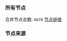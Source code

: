 ### 所有节点
合并节点总数: `6678`
[节点链接](https://github.com/rzhy1/33/raw/master/sub/sub_merge_base64.txt)

### 节点来源
